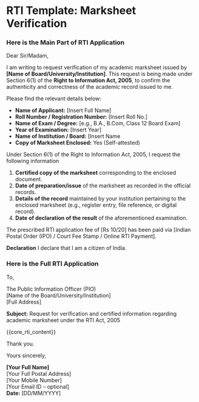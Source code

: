 # RTI Template: Marksheet Verification

<!-- START Main Part of RTI Application -->
### Here is the Main Part of RTI Application

Dear Sir/Madam,

I am writing to request verification of my academic marksheet issued by **\[Name of Board/University/Institution\]**. This request is being made under Section 6(1) of the **Right to Information Act, 2005**, to confirm the authenticity and correctness of the academic record issued to me.

Please find the relevant details below:

* **Name of Applicant:** \[Insert Full Name\]  
* **Roll Number / Registration Number:** \[Insert Roll No.\]  
* **Name of Exam / Degree:** \[e.g., B.A., B.Com, Class 12 Board Exam\]  
* **Year of Examination:** \[Insert Year\]  
* **Name of Institution / Board:** \[Insert Name  
* **Copy of Marksheet Enclosed:** Yes (Self-attested)

Under Section 6(1) of the Right to Information Act, 2005, I request the following information 

1. **Certified copy of the marksheet** corresponding to the enclosed document.  
2. **Date of preparation/issue** of the marksheet as recorded in the official records.  
3. **Details of the record** maintained by your institution pertaining to the enclosed marksheet (e.g., register entry, file reference, or digital record).  
4. **Date of declaration of the result** of the aforementioned examination.

The prescribed RTI application fee of \[Rs 10/20\] has been paid via \[Indian Postal Order (IPO) / Court Fee Stamp / Online RTI Payment\].

**Declaration** I declare that I am a citizen of India.

<!-- END OF Main Part of RTI Application -->

### Here is the Full RTI Application

To,

The Public Information Officer (PIO)  
[Name of the Board/University/Institution]  
[Full Address]

**Subject:** Request for verification and certified information regarding academic marksheet under the RTI Act, 2005

{{core_rti_content}}

Thank you.

Yours sincerely,

**\[Your Full Name\]**  
[Your Full Postal Address]  
[Your Mobile Number]  
[Your Email ID – optional]  
**Date:** [DD/MM/YYYY]  
